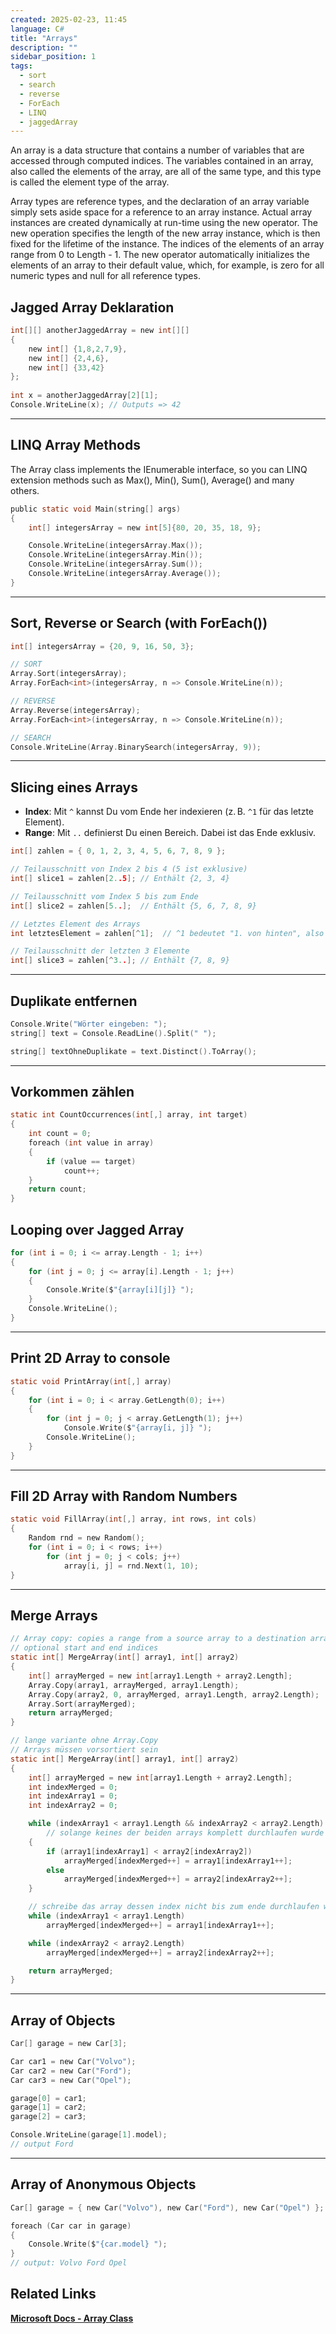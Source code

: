 ```yaml
---
created: 2025-02-23, 11:45
language: C#
title: "Arrays"
description: ""
sidebar_position: 1
tags:
  - sort
  - search
  - reverse
  - ForEach
  - LINQ
  - jaggedArray
---
```

An array is a data structure that contains a number of variables that are accessed through computed indices. 
The variables contained in an array, also called the elements of the array, are all of the same type, and this type is called the element type of the array.

Array types are reference types, and the declaration of an array variable simply sets aside space for a reference to an array instance. 
Actual array instances are created dynamically at run-time using the new operator. The new operation specifies the length of the new array instance, 
which is then fixed for the lifetime of the instance. The indices of the elements of an array range from 0 to Length - 1. 
The new operator automatically initializes the elements of an array to their default value, which, 
for example, is zero for all numeric types and null for all reference types.

## Jagged Array Deklaration

```c
int[][] anotherJaggedArray = new int[][]
{  
	new int[] {1,8,2,7,9},  
	new int[] {2,4,6},  
	new int[] {33,42}  
};  
  
int x = anotherJaggedArray[2][1];  
Console.WriteLine(x); // Outputs => 42
```
---
## LINQ Array Methods
The Array class implements the IEnumerable interface, so you can LINQ extension methods such as Max(), Min(), Sum(), Average() and many others.

```c
public static void Main(string[] args)
{
	int[] integersArray = new int[5]{80, 20, 35, 18, 9};

	Console.WriteLine(integersArray.Max());
	Console.WriteLine(integersArray.Min());
	Console.WriteLine(integersArray.Sum());
	Console.WriteLine(integersArray.Average());
}
```

---
## Sort, Reverse or Search (with ForEach())

```c
int[] integersArray = {20, 9, 16, 50, 3};

// SORT
Array.Sort(integersArray);  
Array.ForEach<int>(integersArray, n => Console.WriteLine(n));

// REVERSE
Array.Reverse(integersArray);  
Array.ForEach<int>(integersArray, n => Console.WriteLine(n));

// SEARCH
Console.WriteLine(Array.BinarySearch(integersArray, 9));
```

---
## Slicing eines Arrays

- **Index**: Mit `^` kannst Du vom Ende her indexieren (z. B. `^1` für das letzte Element).
- **Range**: Mit `..` definierst Du einen Bereich. Dabei ist das Ende exklusiv.

```c
int[] zahlen = { 0, 1, 2, 3, 4, 5, 6, 7, 8, 9 };

// Teilausschnitt von Index 2 bis 4 (5 ist exklusive)
int[] slice1 = zahlen[2..5]; // Enthält {2, 3, 4}

// Teilausschnitt vom Index 5 bis zum Ende
int[] slice2 = zahlen[5..];  // Enthält {5, 6, 7, 8, 9}

// Letztes Element des Arrays
int letztesElement = zahlen[^1];  // ^1 bedeutet "1. von hinten", also 9

// Teilausschnitt der letzten 3 Elemente
int[] slice3 = zahlen[^3..]; // Enthält {7, 8, 9}
```

---
## Duplikate entfernen

```c
Console.Write("Wörter eingeben: ");  
string[] text = Console.ReadLine().Split(" ");

string[] textOhneDuplikate = text.Distinct().ToArray();
```

---
## Vorkommen zählen

```c
static int CountOccurrences(int[,] array, int target)  
{  
    int count = 0;  
    foreach (int value in array)  
    {        
	    if (value == target)  
            count++;  
    }    
    return count;  
}
```

## Looping over Jagged Array

```c
for (int i = 0; i <= array.Length - 1; i++)
{
    for (int j = 0; j <= array[i].Length - 1; j++)
    {
        Console.Write($"{array[i][j]} ");
    }
    Console.WriteLine();
}
```

---
## Print 2D Array to console

```c
static void PrintArray(int[,] array)
{
    for (int i = 0; i < array.GetLength(0); i++)
    {
        for (int j = 0; j < array.GetLength(1); j++)
            Console.Write($"{array[i, j]} ");
        Console.WriteLine();
    }
}
```

---
## Fill 2D Array with Random Numbers

```c
static void FillArray(int[,] array, int rows, int cols)
{
    Random rnd = new Random();
    for (int i = 0; i < rows; i++)
        for (int j = 0; j < cols; j++)
            array[i, j] = rnd.Next(1, 10); 
}
```

---
## Merge Arrays

```c
// Array copy: copies a range from a source array to a destination array with
// optional start and end indices
static int[] MergeArray(int[] array1, int[] array2)
{
    int[] arrayMerged = new int[array1.Length + array2.Length];
    Array.Copy(array1, arrayMerged, array1.Length);
    Array.Copy(array2, 0, arrayMerged, array1.Length, array2.Length);
    Array.Sort(arrayMerged);
    return arrayMerged;
}
```

```c
// lange variante ohne Array.Copy
// Arrays müssen vorsortiert sein
static int[] MergeArray(int[] array1, int[] array2)
{
    int[] arrayMerged = new int[array1.Length + array2.Length];
    int indexMerged = 0;
    int indexArray1 = 0;
    int indexArray2 = 0;

    while (indexArray1 < array1.Length && indexArray2 < array2.Length)
        // solange keines der beiden arrays komplett durchlaufen wurde
    {
        if (array1[indexArray1] < array2[indexArray2])
            arrayMerged[indexMerged++] = array1[indexArray1++];
        else
            arrayMerged[indexMerged++] = array2[indexArray2++];
    }

    // schreibe das array dessen index nicht bis zum ende durchlaufen wurde
    while (indexArray1 < array1.Length)
        arrayMerged[indexMerged++] = array1[indexArray1++];

    while (indexArray2 < array2.Length)
        arrayMerged[indexMerged++] = array2[indexArray2++];

    return arrayMerged;
}
```
---

## Array of Objects

```c
Car[] garage = new Car[3];

Car car1 = new Car("Volvo");
Car car2 = new Car("Ford");
Car car3 = new Car("Opel");

garage[0] = car1;
garage[1] = car2;
garage[2] = car3;

Console.WriteLine(garage[1].model);
// output Ford
```
---

## Array of Anonymous Objects

```c
Car[] garage = { new Car("Volvo"), new Car("Ford"), new Car("Opel") };

foreach (Car car in garage)
{
	Console.Write($"{car.model} ");
}
// output: Volvo Ford Opel 
```

## Related Links
[**Microsoft Docs - Array Class**](https://learn.microsoft.com/en-us/dotnet/api/system.array?view=net-9.0)  